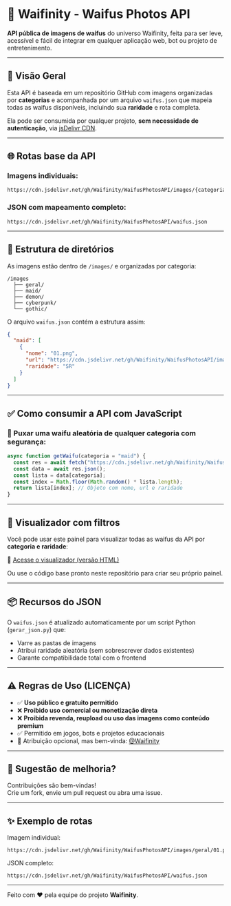 
# 📸 Waifinity - Waifus Photos API

**API pública de imagens de waifus** do universo Waifinity, feita para ser leve, acessível e fácil de integrar em qualquer aplicação web, bot ou projeto de entretenimento.

---

## 🚀 Visão Geral

Esta API é baseada em um repositório GitHub com imagens organizadas por **categorias** e acompanhada por um arquivo `waifus.json` que mapeia todas as waifus disponíveis, incluindo sua **raridade** e rota completa.

Ela pode ser consumida por qualquer projeto, **sem necessidade de autenticação**, via [jsDelivr CDN](https://www.jsdelivr.com/).

---

## 🌐 Rotas base da API

### Imagens individuais:
```
https://cdn.jsdelivr.net/gh/Waifinity/WaifusPhotosAPI/images/{categoria}/{imagem}.png
```

### JSON com mapeamento completo:
```
https://cdn.jsdelivr.net/gh/Waifinity/WaifusPhotosAPI/waifus.json
```

---

## 📁 Estrutura de diretórios

As imagens estão dentro de `/images/` e organizadas por categoria:

```
/images
  ├── geral/
  ├── maid/
  ├── demon/
  ├── cyberpunk/
  └── gothic/
```

O arquivo `waifus.json` contém a estrutura assim:

```json
{
  "maid": [
    {
      "nome": "01.png",
      "url": "https://cdn.jsdelivr.net/gh/Waifinity/WaifusPhotosAPI/images/maid/01.png",
      "raridade": "SR"
    }
  ]
}
```

---

## ✅ Como consumir a API com JavaScript

### 🔁 Puxar uma waifu aleatória de qualquer categoria com segurança:

```js
async function getWaifu(categoria = "maid") {
  const res = await fetch("https://cdn.jsdelivr.net/gh/Waifinity/WaifusPhotosAPI/waifus.json");
  const data = await res.json();
  const lista = data[categoria];
  const index = Math.floor(Math.random() * lista.length);
  return lista[index]; // Objeto com nome, url e raridade
}
```

---

## 🎨 Visualizador com filtros

Você pode usar este painel para visualizar todas as waifus da API por **categoria e raridade**:

🔗 [Acesse o visualizador (versão HTML)](https://waifinity.github.io/WaifusPhotosAPI/)

Ou use o código base pronto neste repositório para criar seu próprio painel.

---

## 📦 Recursos do JSON

O `waifus.json` é atualizado automaticamente por um script Python (`gerar_json.py`) que:
- Varre as pastas de imagens
- Atribui raridade aleatória (sem sobrescrever dados existentes)
- Garante compatibilidade total com o frontend

---

## ⚠️ Regras de Uso (LICENÇA)

- ✅ **Uso público e gratuito permitido**
- ❌ **Proibido uso comercial ou monetização direta**
- ❌ **Proibida revenda, reupload ou uso das imagens como conteúdo premium**
- ✅ Permitido em jogos, bots e projetos educacionais
- 📢 Atribuição opcional, mas bem-vinda: [@Waifinity](https://github.com/Waifinity)

---

## 📮 Sugestão de melhoria?

Contribuições são bem-vindas!  
Crie um fork, envie um pull request ou abra uma issue.

---

## ✨ Exemplo de rotas

Imagem individual:
```
https://cdn.jsdelivr.net/gh/Waifinity/WaifusPhotosAPI/images/geral/01.png
```

JSON completo:
```
https://cdn.jsdelivr.net/gh/Waifinity/WaifusPhotosAPI/waifus.json
```

---

Feito com ❤️ pela equipe do projeto **Waifinity**.

